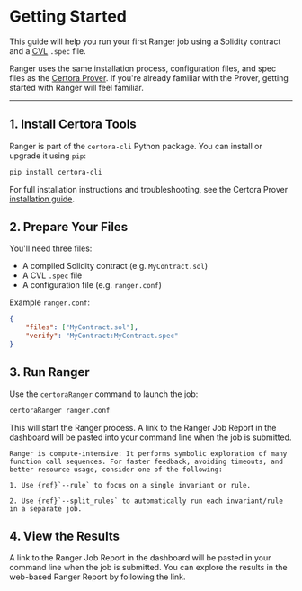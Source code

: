 # Getting Started

This guide will help you run your first Ranger job using a Solidity contract and a [CVL](/docs/cvl/index) `.spec` file.

Ranger uses the same installation process, configuration files, and spec files as the [Certora Prover](/docs/user-guide/index). If you're already familiar with the Prover, getting started with Ranger will feel familiar.

---

## 1. Install Certora Tools

Ranger is part of the `certora-cli` Python package. You can install or upgrade it using `pip`:

```bash
pip install certora-cli
```
For full installation instructions and troubleshooting, see the Certora Prover [installation guide](/docs/user-guide/install).

## 2. Prepare Your Files
You'll need three files:

- A compiled Solidity contract (e.g. `MyContract.sol`)
- A CVL `.spec` file
- A configuration file (e.g. `ranger.conf`)

Example `ranger.conf`:

```json
{
    "files": ["MyContract.sol"],
    "verify": "MyContract:MyContract.spec"
}
```

## 3. Run Ranger
Use the `certoraRanger` command to launch the job:

```bash
certoraRanger ranger.conf
```

This will start the Ranger process. A link to the Ranger Job Report in the dashboard will be pasted into your command line when the job is submitted.

```{warning}
Ranger is compute-intensive: It performs symbolic exploration of many function call sequences. For faster feedback, avoiding timeouts, and better resource usage, consider one of the following:

1. Use {ref}`--rule` to focus on a single invariant or rule.

2. Use {ref}`--split_rules` to automatically run each invariant/rule in a separate job.
```


## 4. View the Results
A link to the Ranger Job Report in the dashboard will be pasted in your command line 
when the job is submitted. 
You can explore the results in the web-based Ranger Report by following the link. 
